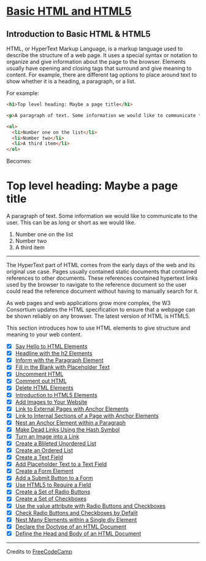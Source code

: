# [Basic HTML and HTML5](https://learn.freecodecamp.org/responsive-web-design/basic-html-and-html5/)

## Introduction to Basic HTML & HTML5

HTML, or HyperText Markup Language, is a markup language used to describe the structure of a web page. It uses a special syntax or notation to organize and give information about the page to the browser. Elements usually have opening and closing tags that surround and give meaning to content. For example, there are different tag options to place around text to show whether it is a heading, a paragraph, or a list.

For example:

```html
<h1>Top level heading: Maybe a page title</h1>

<p>A paragraph of text. Some information we would like to communicate to the viewer. This can be as long or short as we would like.</p>

<ol>
  <li>Number one on the list</li>
  <li>Number two</li>
  <li>A third item</li>
</ol>
```

Becomes:

# Top level heading: Maybe a page title
A paragraph of text. Some information we would like to communicate to the user. This can be as long or short as we would like.

1. Number one on the list
2. Number two
3. A third item

---

The HyperText part of HTML comes from the early days of the web and its original use case. Pages usually contained static documents that contained references to other documents. These references contained hypertext links used by the browser to navigate to the reference document so the user could read the reference document without having to manually search for it.

As web pages and web applications grow more complex, the W3 Consortium updates the HTML specification to ensure that a webpage can be shown reliably on any browser. The latest version of HTML is HTML5.

This section introduces how to use HTML elements to give structure and meaning to your web content.

- [x] [Say Hello to HTML Elements](01-say-hello-to-html-elements.html)
- [x] [Headline with the h2 Elements](02-headline-with-the-h2-element.html)
- [x] [Inform with the Paragraph Element](03-inform-with-the-paragraph-element.html)
- [x] [Fill in the Blank with Placeholder Text](04-fill-in-the-blank-with-placeholder-text.html)
- [x] [Uncomment HTML](05-uncomment-html.html)
- [x] [Comment out HTML](06-comment-out-html.html)
- [x] [Delete HTML Elements](07-delete-html-elements.html)
- [x] [Introduction to HTML5 Elements](08-introduction-to-html5-elements.html)
- [x] [Add Images to Your Website](09-add-images-to-your-website.html)
- [x] [Link to External Pages with Anchor Elements](10-link-to-external-pages-with-anchor-elements.html)
- [x] [Link to Internal Sections of a Page with Anchor Elements](11-link-to-internal-sections-of-a-page-with-anchor-elements.html)
- [x] [Nest an Anchor Element within a Paragraph](12-nest-an-anchor-element-within-a-paragraph.html)
- [x] [Make Dead Links Using the Hash Symbol](13-make-dead-links-using-the-hash-symbol.html)
- [x] [Turn an Image into a Link](14-turn-an-image-into-a-link.html)
- [x] [Create a Blileted Unordered List](15-create-a-bulleted-unordered-list.html)
- [x] [Create an Ordered List](16-create-an-ordered-list.html)
- [x] [Create a Text Field](17-create-a-text-field.html)
- [x] [Add Placeholder Text to a Text Field](18-add-placeholder-text-to-a-text-field.html)
- [x] [Create a Form Element](19-create-a-form-element.html)
- [x] [Add a Submit Button to a Form](20-add-a-submit-button-to-a-form.html)
- [x] [Use HTML5 to Require a Field](21-use-html5-to-require-a-field.html)
- [x] [Create a Set of Radio Buttons](22-create-a-set-of-radio-buttons.html)
- [x] [Create a Set of Checkboxes](23-create-a-set-of-checkboxes.html)
- [x] [Use the value attribute with Radio Buttons and Checkboxes](24-use-the-value-attribute-with-radio-buttons-and-checkboxes.html)
- [x] [Check Radio Buttons and Checkboxes by Defalit](25-check-radio-buttons-and-checkboxes-by-default.html)
- [x] [Nest Many Elements within a Single div Element](26-nest-many-elements-within-a-single-div-element.html)
- [x] [Declare the Doctype of an HTML Document](27-declare-the-doctype-of-an-html-document.html)
- [x] [Define the Head and Body of an HTML Document](28-define-the-head-and-body-of-an-html-document.html)

---

Credits to [FreeCodeCamp](https://www.freecodecamp.org/)

